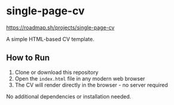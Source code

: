 # single-page-cv

https://roadmap.sh/projects/single-page-cv

A simple HTML-based CV template.

## How to Run

1. Clone or download this repository
2. Open the `index.html` file in any modern web browser
3. The CV will render directly in the browser - no server required

No additional dependencies or installation needed.

